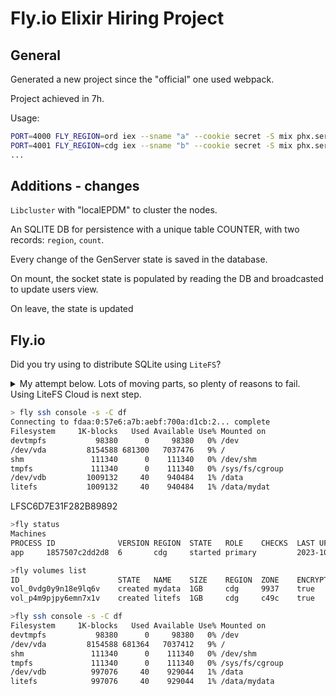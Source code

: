 # Fly.io Elixir Hiring Project

## General

Generated a new project since the "official" one used webpack.

Project achieved in 7h.

Usage:

```bash
PORT=4000 FLY_REGION=ord iex --sname "a" --cookie secret -S mix phx.server
PORT=4001 FLY_REGION=cdg iex --sname "b" --cookie secret -S mix phx.server
...
```

## Additions - changes

`Libcluster` with "localEPDM" to cluster the nodes.

An SQLITE DB for persistence with a unique table COUNTER, with two records: `region`, `count`.

Every change of the GenServer state is saved in the database.

On mount, the socket state is populated by reading the DB and broadcasted to update users view.

On leave, the state is updated

## Fly.io

Did you try using to distribute SQLite using `LiteFS`?

<details><summary>My  attempt below. Lots of moving parts, so plenty of reasons to fail. Using LiteFS Cloud is next step.</summary>

```bash
# stop when you have to deploy
fly launch
# remove release_command from fly.toml
fly volumes create litefs --region cdg --size 1
fly consul attach
fly deploy
```

```bash
#env.sh.eex
ip=$(grep fly-local-6pn /etc/hosts | cut -f 1)
export RELEASE_DISTRIBUTION="name"
export RELEASE_NODE=$FLY_APP_NAME@$ip
```

```dockerfile
#Dockerfile - Debian based.
{RUNNER}
RUN apt-get install ca-certificates fuse3...
COPY --from=flyio/litefs:0.5 /usr/local/bin/litefs /usr/local/bin/litefs
COPY litefs.yml /etc/litefs.yml
COPY --from=builder --chown=nobody:root /app/_build/${MIX_ENV}/rel/liveview_counter ./
# USER nobody
ENV ECTO_IPV6 true
ENV ERL_AFLAGS "-proto_dist inet6_tcp"
ENTRYPOINT litefs mount
```

```elixir
def start(_type, _args) do
    MyApp.Release.migrate()
    children = [ {DNSCluster, query: System.get_env("DNS_CLUSTER_QUERY") || :ignore},...]
```

```elixir
#config/runtime.exs
  config :lmy_app, dns_cluster_query: System.get_env("DNS_CLUSTER_QUERY")
```

```yml
#litejs.yml
fuse:
  # This is the mount directory that applications will use to access their SQLite databases.
  dir: "/data/mydata"

data:
  # path to internal data storage
  dir: "/data/litefs"

proxy:
  addr: ":4000"
  target: "localhost:8080"
  #  SQLite database filename
  db: "my_app_prod.db"
  passthrough:
    - "*.ico"
    - "*.png"

exec:
  - cmd: "/app/bin/server -addr :8080 -dsn /data/mydata" <- ??

lease:
  type: "consul"
  advertise-url: "http://${HOSTNAME}.vm.${FLY_APP_NAME}.internal:20202"
  candidate: ${FLY_REGION == PRIMARY_REGION}
  promote: true

  consul:
    url: "${FLY_CONSUL_URL}"
    key: "litefs/${FLY_APP_NAME}"
```

```toml
#fly.toml
primary_region="cdg"
#[deploy] release_command = "/app/bin/migrate"

[mounts]
source="mydata"
destination="/data"

[env]
PHX_HOST = "my-app.fly.dev"
DNS_CLUSTER_QUERY="my-app.internal"
DATABASE_PATH="/data/mydata/my_app_prod.db"
PORT="8080"
```

</details>

```bash
> fly ssh console -s -C df
Connecting to fdaa:0:57e6:a7b:aebf:700a:d1cb:2... complete
Filesystem     1K-blocks   Used Available Use% Mounted on
devtmpfs           98380      0     98380   0% /dev
/dev/vda         8154588 681300   7037476   9% /
shm               111340      0    111340   0% /dev/shm
tmpfs             111340      0    111340   0% /sys/fs/cgroup
/dev/vdb         1009132     40    940484   1% /data
litefs           1009132     40    940484   1% /data/mydat
```

LFSC6D7E31F282B89892

```bash
>fly status
Machines
PROCESS	ID            	VERSION	REGION	STATE  	ROLE   	CHECKS	LAST UPDATED
app    	1857507c2dd2d8	6      	cdg   	started	primary	      	2023-10-30T10:23:42Z

>fly volumes list
ID                  	STATE  	NAME  	SIZE	REGION	ZONE	ENCRYPTED	ATTACHED VM   	CREATED AT
vol_0vdg0y9n18e9lq6v	created	mydata	1GB 	cdg   	9937	true     	1857507c2dd2d8	34 minutes ago
vol_p4m9pjpy6emn7x1v	created	litefs	1GB 	cdg   	c49c	true     	              	17 minutes ago

>fly ssh console -s -C df
Filesystem     1K-blocks   Used Available Use% Mounted on
devtmpfs           98380      0     98380   0% /dev
/dev/vda         8154588 681364   7037412   9% /
shm               111340      0    111340   0% /dev/shm
tmpfs             111340      0    111340   0% /sys/fs/cgroup
/dev/vdb          997076     40    929044   1% /data
litefs            997076     40    929044   1% /data/mydata
```
